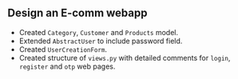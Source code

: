 ## Design an E-comm webapp 
- Created `Category`, `Customer` and `Products` model.
- Extended `AbstractUser` to include password field.
- Created `UserCreationForm`.
- Created structure of `views.py` with detailed comments for `login`, `register` and `otp` web pages.